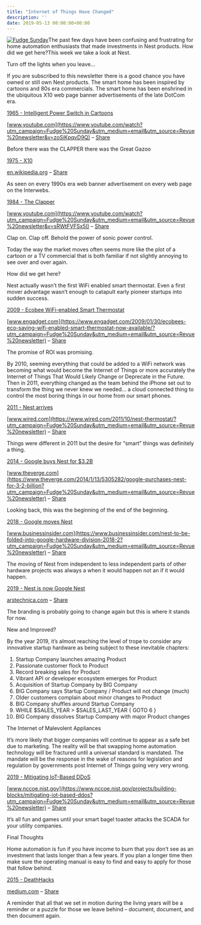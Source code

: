 ```yaml
---
title: "Internet of Things Have Changed"
description: ''
date: 2019-05-13 00:00:00+00:00
---
```


[![Fudge Sunday](https://cuthrell.com/favicon.png "Fudge Sunday")](https://cuthrell.com/favicon.png)The past few days have been confusing and frustrating for home automation enthusiasts that made investments in Nest products. How did we get here?This week we take a look at Nest.


Turn off the lights when you leave…

If you are subscribed to this newsletter there is a good chance you have owned or still own Nest products. The smart home has been inspired by cartoons and 80s era commercials. The smart home has been enshrined in the ubiquitous X10 web page banner advertisements of the late DotCom era.

[1965 - Intelligent Power Switch in Cartoons](https://www.youtube.com/watch?utm_campaign=Fudge%20Sunday&utm_medium=email&utm_source=Revue%20newsletter&v=zoSiKpqvD9Q)

[www.youtube.com](https://www.youtube.com/watch?utm_campaign=Fudge%20Sunday&utm_medium=email&utm_source=Revue%20newsletter&v=zoSiKpqvD9Q) – [Share](http://rev.vu/M2xP5R?utm_campaign=Issue&utm_content=share&utm_medium=email&utm_source=Fudge+Sunday)

Before there was the CLAPPER there was the Great Gazoo

[1975 - X10](https://en.wikipedia.org/wiki/X10_(industry_standard)?utm_campaign=Fudge%20Sunday&utm_medium=email&utm_source=Revue%20newsletter)

[en.wikipedia.org](https://en.wikipedia.org/wiki/X10_(industry_standard)?utm_campaign=Fudge%20Sunday&utm_medium=email&utm_source=Revue%20newsletter) – [Share](http://rev.vu/XG9m8E?utm_campaign=Issue&utm_content=share&utm_medium=email&utm_source=Fudge+Sunday)

As seen on every 1990s era web banner advertisement on every web page on the Interwebs.

[1984 - The Clapper](https://www.youtube.com/watch?utm_campaign=Fudge%20Sunday&utm_medium=email&utm_source=Revue%20newsletter&v=sRWtFVFSx5I)

[www.youtube.com](https://www.youtube.com/watch?utm_campaign=Fudge%20Sunday&utm_medium=email&utm_source=Revue%20newsletter&v=sRWtFVFSx5I) – [Share](http://rev.vu/vQDrkV?utm_campaign=Issue&utm_content=share&utm_medium=email&utm_source=Fudge+Sunday)

Clap on. Clap off. Behold the power of sonic power control.

Today the way the market moves often seems more like the plot of a cartoon or a TV commercial that is both familiar if not slightly annoying to see over and over again.

How did we get here?

Nest actually wasn’t the first WiFi enabled smart thermostat. Even a first mover advantage wasn’t enough to catapult early pioneer startups into sudden success.

[2009 - Ecobee WiFi-enabled Smart Thermostat](https://www.engadget.com/2009/01/30/ecobees-eco-saving-wifi-enabled-smart-thermostat-now-available/?utm_campaign=Fudge%20Sunday&utm_medium=email&utm_source=Revue%20newsletter)

[www.engadget.com](https://www.engadget.com/2009/01/30/ecobees-eco-saving-wifi-enabled-smart-thermostat-now-available/?utm_campaign=Fudge%20Sunday&utm_medium=email&utm_source=Revue%20newsletter) – [Share](http://rev.vu/Yl9k3B?utm_campaign=Issue&utm_content=share&utm_medium=email&utm_source=Fudge+Sunday)

The promise of ROI was promising.

By 2010, seeming everything that could be added to a WiFi network was becoming what would become the Internet of Things or more accurately the Internet of Things That Would Likely Change or Deprecate in the Future. Then in 2011, everything changed as the team behind the iPhone set out to transform the thing we never knew we needed… a cloud connected thing to control the most boring things in our home from our smart phones.

[2011 - Nest arrives](https://www.wired.com/2011/10/nest-thermostat/?utm_campaign=Fudge%20Sunday&utm_medium=email&utm_source=Revue%20newsletter)

[www.wired.com](https://www.wired.com/2011/10/nest-thermostat/?utm_campaign=Fudge%20Sunday&utm_medium=email&utm_source=Revue%20newsletter) – [Share](http://rev.vu/69PKd2?utm_campaign=Issue&utm_content=share&utm_medium=email&utm_source=Fudge+Sunday)

Things were different in 2011 but the desire for “smart” things was definitely a thing.

[2014 - Google buys Nest for $3.2B](https://www.theverge.com/2014/1/13/5305282/google-purchases-nest-for-3-2-billion?utm_campaign=Fudge%20Sunday&utm_medium=email&utm_source=Revue%20newsletter)

[www.theverge.com](https://www.theverge.com/2014/1/13/5305282/google-purchases-nest-for-3-2-billion?utm_campaign=Fudge%20Sunday&utm_medium=email&utm_source=Revue%20newsletter) – [Share](http://rev.vu/P9xvX8?utm_campaign=Issue&utm_content=share&utm_medium=email&utm_source=Fudge+Sunday)

Looking back, this was the beginning of the end of the beginning.

[2018 - Google moves Nest](https://www.businessinsider.com/nest-to-be-folded-into-google-hardware-division-2018-2?utm_campaign=Fudge%20Sunday&utm_medium=email&utm_source=Revue%20newsletter)

[www.businessinsider.com](https://www.businessinsider.com/nest-to-be-folded-into-google-hardware-division-2018-2?utm_campaign=Fudge%20Sunday&utm_medium=email&utm_source=Revue%20newsletter) – [Share](http://rev.vu/GlqVGl?utm_campaign=Issue&utm_content=share&utm_medium=email&utm_source=Fudge+Sunday)

The moving of Nest from independent to less independent parts of other hardware projects was always a when it would happen not an if it would happen.

[2019 - Nest is now Google Nest](https://arstechnica.com/gadgets/2019/05/nest-the-company-died-at-google-io-2019/?utm_campaign=Fudge%20Sunday&utm_medium=email&utm_source=Revue%20newsletter)

[arstechnica.com](https://arstechnica.com/gadgets/2019/05/nest-the-company-died-at-google-io-2019/?utm_campaign=Fudge%20Sunday&utm_medium=email&utm_source=Revue%20newsletter) – [Share](http://rev.vu/3BY7m9?utm_campaign=Issue&utm_content=share&utm_medium=email&utm_source=Fudge+Sunday)

The branding is probably going to change again but this is where it stands for now.

New and Improved?

By the year 2019, it’s almost reaching the level of trope to consider any innovative startup hardware as being subject to these inevitable chapters:

1. Startup Company launches amazing Product
2. Passionate customer flock to Product
3. Record breaking sales for Product
4. Vibrant API or developer ecosystem emerges for Product
5. Acquisition of Startup Company by BIG Company
6. BIG Company says Startup Company / Product will not change (much)
7. Older customers complain about minor changes to Product
8. BIG Company shuffles around Startup Company
9. WHILE $SALES\_YEAR > $SALES\_LAST\_YEAR { GOTO 6 }
10. BIG Company dissolves Startup Company with major Product changes

The Internet of Malevolent Appliances

It’s more likely that bigger companies will continue to appear as a safe bet due to marketing. The reality will be that swapping home automation technology will be fractured until a universal standard is mandated. The mandate will be the response in the wake of reasons for legislation and regulation by governments post Internet of Things going very very wrong.

[2019 - Mitigating IoT-Based DDoS](https://www.nccoe.nist.gov/projects/building-blocks/mitigating-iot-based-ddos?utm_campaign=Fudge%20Sunday&utm_medium=email&utm_source=Revue%20newsletter)

[www.nccoe.nist.gov](https://www.nccoe.nist.gov/projects/building-blocks/mitigating-iot-based-ddos?utm_campaign=Fudge%20Sunday&utm_medium=email&utm_source=Revue%20newsletter) – [Share](http://rev.vu/8qMk35?utm_campaign=Issue&utm_content=share&utm_medium=email&utm_source=Fudge+Sunday)

It’s all fun and games until your smart bagel toaster attacks the SCADA for your utility companies.

Final Thoughts

Home automation is fun if you have income to burn that you don’t see as an investment that lasts longer than a few years. If you plan a longer time then make sure the operating manual is easy to find and easy to apply for those that follow behind.

[2015 - DeathHacks](https://medium.com/message/deathhacks-b767903b7c15?utm_campaign=Fudge%20Sunday&utm_medium=email&utm_source=Revue%20newsletter)

[medium.com](https://medium.com/message/deathhacks-b767903b7c15?utm_campaign=Fudge%20Sunday&utm_medium=email&utm_source=Revue%20newsletter) – [Share](http://rev.vu/aebd95?utm_campaign=Issue&utm_content=share&utm_medium=email&utm_source=Fudge+Sunday)

A reminder that all that we set in motion during the living years will be a reminder or a puzzle for those we leave behind – document, document, and then document again.

